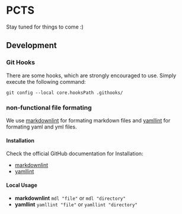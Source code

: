 # PCTS

Stay tuned for things to come :)

## Development

### Git Hooks

There are some hooks, which are strongly encouraged to use.
Simply execute the following command:

```shell
git config --local core.hooksPath .githooks/
```

### non-functional file formating

We use [markdownlint](https://github.com/markdownlint/markdownlint)
for formating markdown files
and [yamllint](https://github.com/adrienverge/yamllint) for formating
yaml and yml files.

#### Installation

Check the official GitHub documentation for Installation:

- [markdownlint](https://github.com/markdownlint/markdownlint#installation)
- [yamllint](https://github.com/adrienverge/yamllint#installation)

#### Local Usage

- **markdownlint** `mdl "file"` or `mdl "directory"`
- **yamllint** `yamllint "file"` or `yamllint "directory"`
